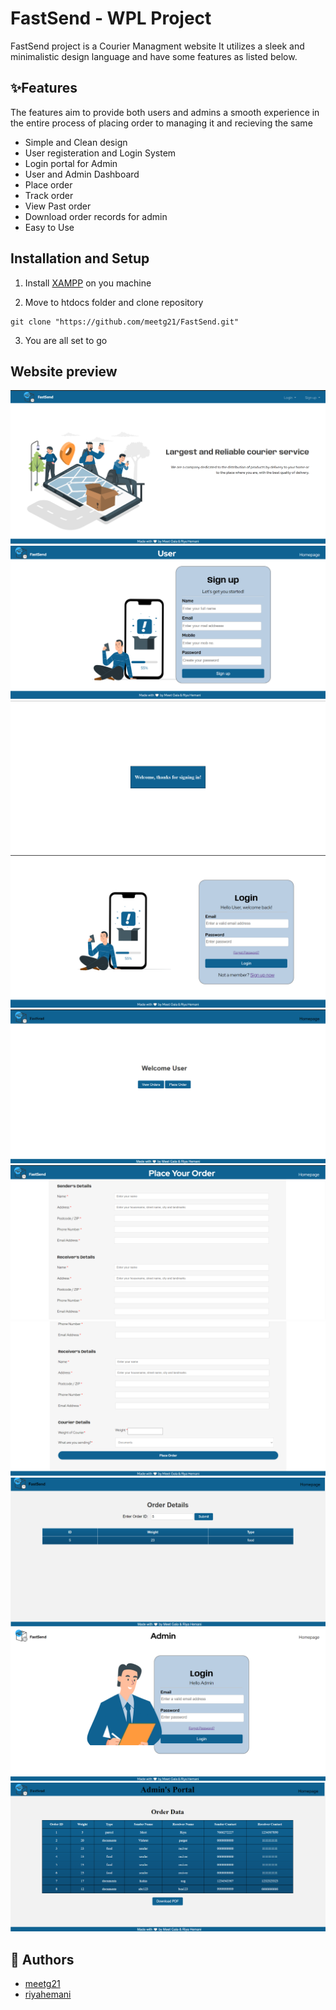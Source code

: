 
# **FastSend - WPL Project**

FastSend project is a Courier Managment website It utilizes a sleek and minimalistic design language and have some features as listed below.

## :sparkles:**Features**
The features aim to provide both users and admins a smooth experience in the entire process of placing order to managing it and recieving the same 

+ Simple and Clean design
+ User registeration and Login System
+ Login portal for Admin
+ User and Admin Dashboard
+ Place order
+ Track order
+ View  Past order
+ Download order records for admin
+ Easy to Use

## Installation and Setup

1. Install [XAMPP](https://www.apachefriends.org/download.html) on you machine

2. Move to htdocs folder and clone repository
```console
git clone "https://github.com/meetg21/FastSend.git"
```
3. You are all set to go

## Website preview
![home page](https://github.com/meetg21/FastSend/blob/main/images/home.png)
![signup user](https://github.com/meetg21/FastSend/blob/main/images/signup.png)
![popup](https://github.com/meetg21/FastSend/blob/main/images/popup.png)
![login user](https://github.com/meetg21/FastSend/blob/main/images/loginuser.png)
![userportal](https://github.com/meetg21/FastSend/blob/main/images/userportal.png)
![placeorder](https://github.com/meetg21/FastSend/blob/main/images/placeoreder1.png)
![placeorder](https://github.com/meetg21/FastSend/blob/main/images/placeoreder2.png)
![vieworder](https://github.com/meetg21/FastSend/blob/main/images/viewordr.png)
![login admin](https://github.com/meetg21/FastSend/blob/main/images/loginadmin.png)
![adminportal](https://github.com/meetg21/FastSend/blob/main/images/adminportal.png)

## :book: Authors
+ [meetg21](https://github.com/meetg21)
+ [riyahemani](https://github.com/riyahemani)





